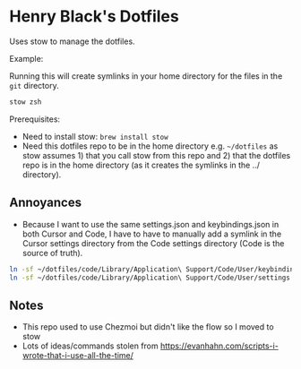 # Henry Black's Dotfiles

Uses stow to manage the dotfiles.

Example:

Running this will create symlinks in your home directory for the files in the `git` directory.

```bash
stow zsh
```

Prerequisites:

- Need to install stow: `brew install stow`
- Need this dotfiles repo to be in the home directory e.g. `~/dotfiles` as stow assumes 1) that you call stow from this repo and 2) that the dotfiles repo is in the home directory (as it creates the symlinks in the ../ directory).

## Annoyances

- Because I want to use the same settings.json and keybindings.json in both Cursor and Code, I have to have to manually add a symlink in the Cursor settings directory from the Code settings directory (Code is the source of truth).

```bash
ln -sf ~/dotfiles/code/Library/Application\ Support/Code/User/keybindings.json ~/dotfiles/cursor/Library/Application\ Support/Cursor/User/keybindings.json
ln -sf ~/dotfiles/code/Library/Application\ Support/Code/User/settings.json ~/dotfiles/cursor/Library/Application\ Support/Cursor/User/settings.json
```

## Notes

- This repo used to use Chezmoi but didn't like the flow so I moved to stow
- Lots of ideas/commands stolen from https://evanhahn.com/scripts-i-wrote-that-i-use-all-the-time/
